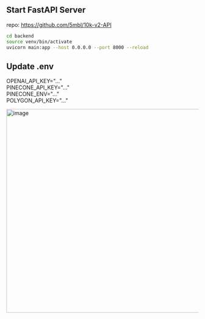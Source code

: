 ## **Start FastAPI Server**  
repo: https://github.com/5mbl/10k-v2-API
```bash
cd backend  
source venv/bin/activate  
uvicorn main:app --host 0.0.0.0 --port 8000 --reload  
```

## Update .env 
OPENAI_API_KEY="..." <br>
PINECONE_API_KEY="..."<br>
PINECONE_ENV="..." <br>
POLYGON_API_KEY="..."

<img width="1526" height="533" alt="image" src="https://github.com/user-attachments/assets/dc4f107d-89e1-4f8b-9b2d-30f4bc9087e9" />

